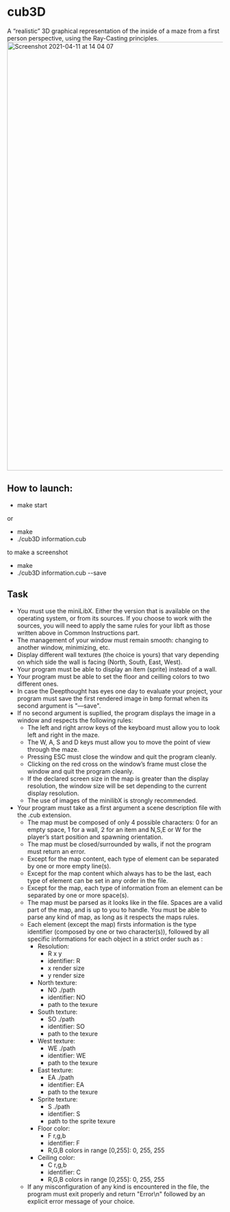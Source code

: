 # cub3D
A “realistic” 3D graphical representation of the inside of a maze from a first person perspective, using the Ray-Casting principles.
<img width="1000" alt="Screenshot 2021-04-11 at 14 04 07" src="https://user-images.githubusercontent.com/25934896/114301748-ca207f80-9ace-11eb-85a9-2be7582f55cd.png">


## How to launch:
* make start

or
* make
* ./cub3D information.cub

to make a screenshot
* make
* ./cub3D information.cub --save

## Task
* You must use the miniLibX. Either the version that is available on the operating
system, or from its sources. If you choose to work with the sources, you will
need to apply the same rules for your libft as those written above in Common
Instructions part.
* The management of your window must remain smooth: changing to another window, minimizing, etc.
* Display different wall textures (the choice is yours) that vary depending on which
side the wall is facing (North, South, East, West).
* Your program must be able to display an item (sprite) instead of a wall.
* Your program must be able to set the floor and ceilling colors to two different ones.
* In case the Deepthought has eyes one day to evaluate your project, your program
must save the first rendered image in bmp format when its second argument is
"––save".
* If no second argument is supllied, the program displays the image in a window and
respects the following rules:
  * The left and right arrow keys of the keyboard must allow you to look left and
right in the maze.
  * The W, A, S and D keys must allow you to move the point of view through
the maze.
  * Pressing ESC must close the window and quit the program cleanly.
  * Clicking on the red cross on the window’s frame must close the window and
quit the program cleanly.
  * If the declared screen size in the map is greater than the display resolution,
the window size will be set depending to the current display resolution.
  * The use of images of the minilibX is strongly recommended.
* Your program must take as a first argument a scene description file with the .cub
extension.
  * The map must be composed of only 4 possible characters: 0 for an empty
space, 1 for a wall, 2 for an item and N,S,E or W for the player’s start
position and spawning orientation.
  * The map must be closed/surrounded by walls, if not the program must return
an error.
  * Except for the map content, each type of element can be separated by one or
more empty line(s).
  * Except for the map content which always has to be the last, each type of
element can be set in any order in the file.
  * Except for the map, each type of information from an element can be separated
by one or more space(s).
  * The map must be parsed as it looks like in the file. Spaces are a valid part of
the map, and is up to you to handle. You must be able to parse any kind of
map, as long as it respects the maps rules.
  * Each element (except the map) firsts information is the type identifier (composed by one or two character(s)), followed by all specific informations for each
object in a strict order such as :
    * Resolution:
      * R x y
      * identifier: R
      * x render size
      * y render size
    * North texture:
      * NO ./path
      * identifier: NO
      * path to the texure
    * South texture:
      * SO ./path
      * identifier: SO
      * path to the texure
    * West texture:
      * WE ./path
      * identifier: WE
      * path to the texure
    * East texture:
      * EA ./path
      * identifier: EA
      * path to the texure
    * Sprite texture:
      * S ./path
      * identifier: S
      * path to the sprite texure
    * Floor color:
      * F r,g,b
      * identifier: F
      * R,G,B colors in range [0,255]: 0, 255, 255
    * Ceiling color:
      * C r,g,b
      * identifier: C
      * R,G,B colors in range [0,255]: 0, 255, 255
  * If any misconfiguration of any kind is encountered in the file, the program
must exit properly and return "Error\n" followed by an explicit error message
of your choice.
